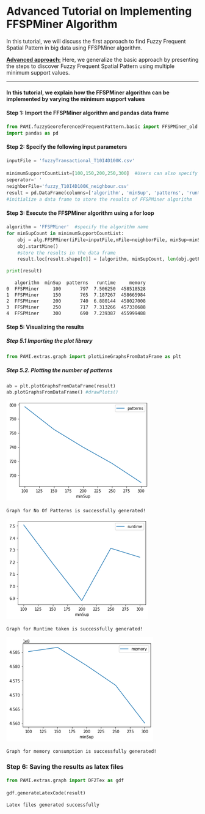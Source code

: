 # Advanced Tutorial on Implementing FFSPMiner Algorithm

In this tutorial, we will discuss the first approach to find Fuzzy Frequent Spatial Pattern in big data using FFSPMiner algorithm.

[__Advanced approach:__](#advApproach) Here, we generalize the basic approach by presenting the steps to discover Fuzzy Frequent Spatial Pattern using multiple minimum support values.

***

#### In this tutorial, we explain how the FFSPMiner algorithm  can be implemented by varying the minimum support values

#### Step 1: Import the FFSPMiner algorithm and pandas data frame

```python
from PAMI.fuzzyGeoreferencedFrequentPattern.basic import FFSPMiner_old as alg
import pandas as pd
```

#### Step 2: Specify the following input parameters


```python
inputFile = 'fuzzyTransactional_T10I4D100K.csv'

minimumSupportCountList=[100,150,200,250,300]  #Users can also specify this constraint between 0 to 1.
seperator=' '
neighborFile='fuzzy_T10I4D100K_neighbour.csv'
result = pd.DataFrame(columns=['algorithm', 'minSup', 'patterns', 'runtime', 'memory']) 
#initialize a data frame to store the results of FFSPMiner algorithm
```

#### Step 3: Execute the FFSPMiner algorithm using a for loop


```python
algorithm = 'FFSPMiner'  #specify the algorithm name
for minSupCount in minimumSupportCountList:
    obj = alg.FFSPMiner(iFile=inputFile,nFile=neighborFile, minSup=minSupCount, sep=seperator)
    obj.startMine()
    #store the results in the data frame
    result.loc[result.shape[0]] = [algorithm, minSupCount, len(obj.getPatterns()), obj.getRuntime(), obj.getMemoryRSS()]

```


```python
print(result)
```

       algorithm  minSup  patterns   runtime     memory
    0  FFSPMiner     100       797  7.506250  458518528
    1  FFSPMiner     150       765  7.187267  458665984
    2  FFSPMiner     200       740  6.880144  458027008
    3  FFSPMiner     250       717  7.313266  457330688
    4  FFSPMiner     300       690  7.239387  455999488


#### Step 5: Visualizing the results

##### Step 5.1 Importing the plot library


```python
from PAMI.extras.graph import plotLineGraphsFromDataFrame as plt
```

##### Step 5.2. Plotting the number of patterns


```python
ab = plt.plotGraphsFromDataFrame(result)
ab.plotGraphsFromDataFrame() #drawPlots()
```


    
![png](output_15_0.png)
    


    Graph for No Of Patterns is successfully generated!



    
![png](output_15_2.png)
    


    Graph for Runtime taken is successfully generated!



    
![png](output_15_4.png)
    


    Graph for memory consumption is successfully generated!


### Step 6: Saving the results as latex files

```python
from PAMI.extras.graph import DF2Tex as gdf

gdf.generateLatexCode(result)
```

    Latex files generated successfully


